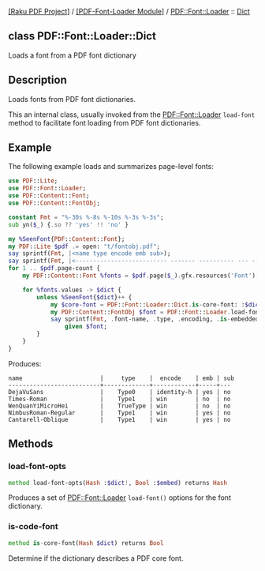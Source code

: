 [[Raku PDF Project]](https://pdf-raku.github.io)
 / [[PDF-Font-Loader Module]](https://pdf-raku.github.io/PDF-Font-Loader-raku)
 / [PDF::Font::Loader](https://pdf-raku.github.io/PDF-Font-Loader-raku/PDF/Font/Loader)
 :: [Dict](https://pdf-raku.github.io/PDF-Font-Loader-raku/PDF/Font/Loader/Dict)

class PDF::Font::Loader::Dict
-----------------------------

Loads a font from a PDF font dictionary

Description
-----------

Loads fonts from PDF font dictionaries.

This an internal class, usually invoked from the [PDF::Font::Loader](https://pdf-raku.github.io/PDF-Font-Loader-raku/PDF/Font/Loader) `load-font` method to facilitate font loading from PDF font dictionaries.

Example
-------

The following example loads and summarizes page-level fonts:

```raku
use PDF::Lite;
use PDF::Font::Loader;
use PDF::Content::Font;
use PDF::Content::FontObj;

constant Fmt = "%-30s %-8s %-10s %-3s %-3s";
sub yn($_) {.so ?? 'yes' !! 'no' }

my %SeenFont{PDF::Content::Font};
my PDF::Lite $pdf .= open: "t/fontobj.pdf";
say sprintf(Fmt, |<name type encode emb sub>);
say sprintf(Fmt, |<-------------------------- ------- ---------- --- --->);
for 1 .. $pdf.page-count {
    my PDF::Content::Font %fonts = $pdf.page($_).gfx.resources('Font');

    for %fonts.values -> $dict {
        unless %SeenFont{$dict}++ {
            my $core-font = PDF::Font::Loader::Dict.is-core-font: :$dict;
            my PDF::Content::FontObj $font = PDF::Font::Loader.load-font: :$dict, :$core-font, :quiet;
            say sprintf(Fmt, .font-name, .type, .encoding, .is-embedded.&yn, .is-subset.&yn)
                given $font;
        }
    }
}
```

Produces:

    name                      |     type    |  encode    | emb | sub
    --------------------------+-------------+------------+-----+---
    DejaVuSans                |    Type0    | identity-h | yes | no 
    Times-Roman               |    Type1    | win        | no  | no 
    WenQuanYiMicroHei         |    TrueType | win        | no  | no 
    NimbusRoman-Regular       |    Type1    | win        | yes | no 
    Cantarell-Oblique         |    Type1    | win        | yes | no

Methods
-------

### load-font-opts

```raku
method load-font-opts(Hash :$dict!, Bool :$embed) returns Hash
```

Produces a set of [PDF::Font::Loader](https://pdf-raku.github.io/PDF-Font-Loader-raku/PDF/Font/Loader) `load-font()` options for the font dictionary.

### is-code-font

```raku
method is-core-font(Hash $dict) returns Bool
```

Determine if the dictionary describes a PDF core font.

